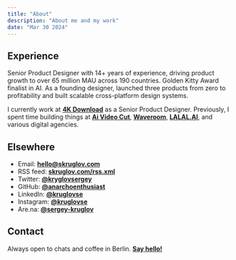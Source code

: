```yaml
---
title: "About"
description: "About me and my work"
date: "Mar 30 2024"
---
```


## Experience

Senior Product Designer with 14+ years of experience, driving product growth to over 65 million MAU across 190 countries. Golden Kitty Award finalist in AI. As a founding designer, launched three products from zero to profitability and built scalable cross-platform design systems.

I currently work at [**4K Download**](https://www.4kdownload.com/) as a Senior Product Designer. Previously, I spent time building things at [**Ai Video Cut**](https://aivideocut.com/), [**Waveroom**](https://waveroom.com/), [**LALAL.AI**](https://www.lalal.ai/), and various digital agencies.

## Elsewhere

- Email: [**hello@skruglov.com**](mailto:hello@skruglov.com)
- RSS feed: [**skruglov.com/rss.xml**](/rss.xml)
- Twitter: [**@kryglovsergey**](https://x.com/kryglovsergey)
- GitHub: [**@anarchoenthusiast**](https://github.com/anarchoenthusiast)
- LinkedIn: [**@kruglovse**](https://www.linkedin.com/in/kruglovse/)
- Instagram: [**@kruglovse**](https://www.instagram.com/kruglovse/)
- Are.na: [**@sergey-kruglov**](https://www.are.na/sergey-kruglov/channels)

## Contact

Always open to chats and coffee in Berlin. [**Say hello!**](mailto:hello@skruglov.com) 